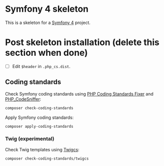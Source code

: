 # Symfony 4 skeleton

This is a skeleton for a [Symfony 4](https://symfony.com/doc/current/setup.html)
project.

# Post skeleton installation (delete this section when done)

- [ ] Edit `$header` in `.php_cs.dist`.

## Coding standards

Check Symfony coding standards using [PHP Coding Standards
Fixer](https://github.com/FriendsOfPHP/PHP-CS-Fixer) and
[PHP_CodeSniffer](https://github.com/squizlabs/PHP_CodeSniffer):

```sh
composer check-coding-standards
```

Apply Symfony coding standards:

```sh
composer apply-coding-standards
```

### Twig (experimental)

Check Twig templates using [Twigcs](https://github.com/allocine/twigcs):

```sh
composer check-coding-standards/twigcs
```
